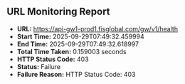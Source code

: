 ## URL Monitoring Report

- **URL:** https://api-gw1-prod1.fisglobal.com/gw/v1/health
- **Start Time:** 2025-09-29T07:49:32.459994
- **End Time:** 2025-09-29T07:49:32.618997
- **Total Time Taken:** 0.159003 seconds
- **HTTP Status Code:** 403
- **Status:** Failure
- **Failure Reason:** HTTP Status Code: 403
